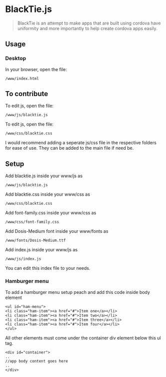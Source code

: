# BlackTie.js

> BlackTie is an attempt to make apps that are built using cordova have uniformity and more importantly to help create cordova apps easily.

## Usage

### Desktop

In your browser, open the file:

    /www/index.html

## To contribute

To edit js, open the file:

    /www/js/blacktie.js

To edit js, open the file:

    /www/css/blacktie.css

I would recommend adding a seperate js/css file in the respective folders for ease of use. They can be added to the main file if need be.

## Setup

Add blacktie.js inside your www/js as

    /www/js/blacktie.js

Add blacktie.css inside your www/css as

    /www/css/blacktie.css

Add font-family.css inside your www/css as

    /www/css/font-family.css

Add Dosis-Medium font inside your www/fonts as

    /www/fonts/Dosis-Medium.ttf

Add index.js inside your www/js as

    /www/js/index.js

You can edit this index file to your needs.

### Hamburger menu

To add a hamburger menu setup peach and add this code inside body element

    <ul id="ham-menu">
    <li class="ham-item"><a href="#">Item one</a></li>
    <li class="ham-item"><a href="#">Item two</a></li>
    <li class="ham-item"><a href="#">Item three</a></li>
    <li class="ham-item"><a href="#">Item four</a></li>
    </ul>
    
All other elements must come under the container div element below this ul tag.

    <div id="container">
    ..
    //app body content goes here
    ..
    </div>
